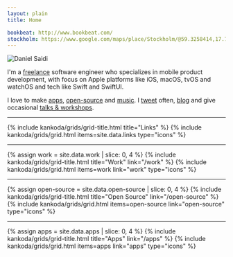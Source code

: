 ```yaml
---
layout: plain
title: Home

bookbeat: http://www.bookbeat.com/
stockholm: https://www.google.com/maps/place/Stockholm/@59.3258414,17.70188,10z/data=!3m1!4b1!4m5!3m4!1s0x465f763119640bcb:0xa80d27d3679d7766!8m2!3d59.3293235!4d18.0685808
---
```


<div class="home paper">
  <main class="page-content" aria-label="Content">
    <div class="wrapper">
      <section>
        <div>
          <img class="avatar" src="/assets/avatar.jpg" alt="Daniel Saidi" />
        </div>
        <div>
          <p>
            I'm a <a href="work">freelance</a> software engineer who specializes in mobile product development, with focus on Apple
            platforms like iOS, macOS, tvOS and watchOS and tech like Swift and SwiftUI.
          </p>
          <p>
            I love to make <a href="apps">apps</a>, <a href="open-source">open-source</a> and <a href="music">music</a>. I <a href="{{site.twitter_url}}">tweet</a> often, <a href="blog">blog</a> and give occasional <a href="talks">talks & workshops</a>.
          </p>
        </div>
      </section>
      <hr />
      <section class="links">
        {% include kankoda/grids/grid-title.html title="Links" %}
        {% include kankoda/grids/grid.html items=site.data.links type="icons" %}
      </section>
      <hr />
      <section class="work">
        {% assign work = site.data.work | slice: 0, 4 %}
        {% include kankoda/grids/grid-title.html title="Work" link="/work" %}
        {% include kankoda/grids/grid.html items=work link="work" type="icons" %}
      </section>
      <hr />
      <section class="open-source">
        {% assign open-source = site.data.open-source | slice: 0, 4 %}
        {% include kankoda/grids/grid-title.html title="Open Source" link="/open-source" %}
        {% include kankoda/grids/grid.html items=open-source link="open-source" type="icons" %}
      </section>
      <hr />
      <section class="apps">
        {% assign apps = site.data.apps | slice: 0, 4 %}
        {% include kankoda/grids/grid-title.html title="Apps" link="/apps" %}
        {% include kankoda/grids/grid.html items=apps link="apps" type="icons" %}
      </section>
    </div>
  </main>
</div>